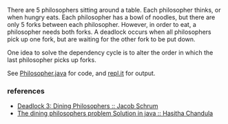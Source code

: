 There are 5 philosophers sitting around a table. Each philosopher thinks, or when hungry eats. Each philosopher has a bowl of noodles, but there are only 5 forks between each philosopher. However, in order to eat, a philosopher needs both forks. A deadlock occurs when all philosophers pick up one fork, but are waiting for the other fork to be put down. 

One idea to solve the dependency cycle is to alter the order in which the last philosopher picks up forks. 

See [Philosopher.java] for code, and [repl.it] for output.

[Philosopher.java]: https://repl.it/@wolfram77/dining-philosophers-problem#Philosopher.java
[repl.it]: https://dining-philosophers-problem.wolfram77.repl.run


### references

- [Deadlock 3: Dining Philosophers :: Jacob Schrum](https://www.youtube.com/watch?v=_ruovgwXyYs)
- [The dining philosophers problem Solution in java :: Hasitha Chandula](https://medium.com/@hasitha.chandula/the-dining-philosophers-problem-solution-in-java-223daf103c2)
